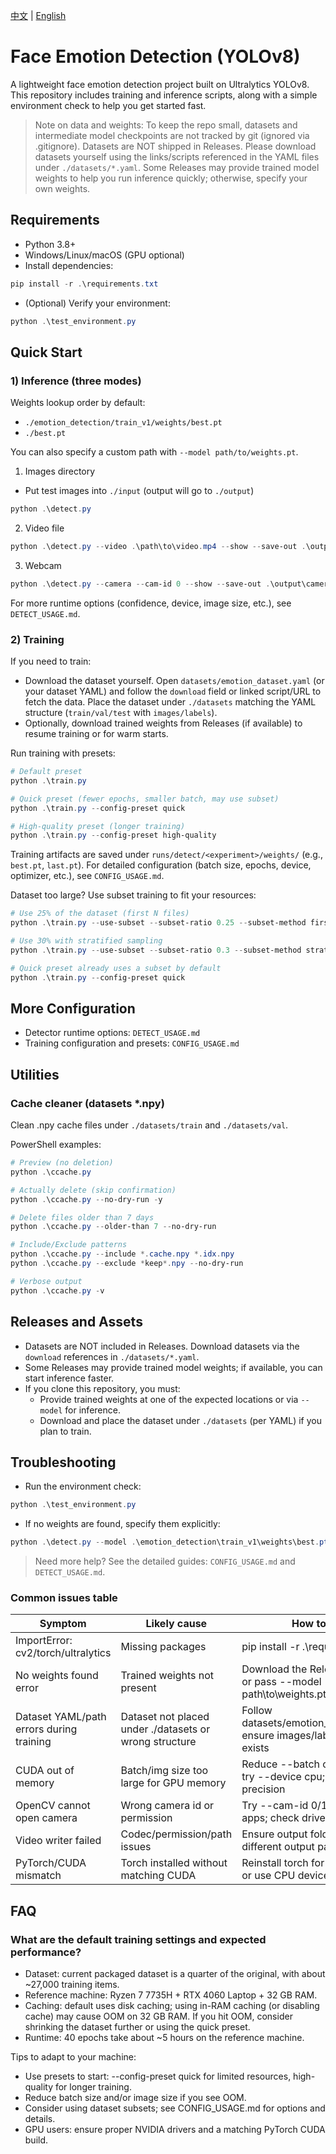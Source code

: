 [中文](README.zh-CN.md) | [English](README.md)

# Face Emotion Detection (YOLOv8)

A lightweight face emotion detection project built on Ultralytics YOLOv8. This repository includes training and inference scripts, along with a simple environment check to help you get started fast.

> Note on data and weights: To keep the repo small, datasets and intermediate model checkpoints are not tracked by git (ignored via .gitignore). Datasets are NOT shipped in Releases. Please download datasets yourself using the links/scripts referenced in the YAML files under `./datasets/*.yaml`. Some Releases may provide trained model weights to help you run inference quickly; otherwise, specify your own weights.

## Requirements

- Python 3.8+
- Windows/Linux/macOS (GPU optional)
- Install dependencies:

```powershell
pip install -r .\requirements.txt
```

- (Optional) Verify your environment:

```powershell
python .\test_environment.py
```

## Quick Start

### 1) Inference (three modes)

Weights lookup order by default:
- `./emotion_detection/train_v1/weights/best.pt`
- `./best.pt`

You can also specify a custom path with `--model path/to/weights.pt`.

1) Images directory
- Put test images into `./input` (output will go to `./output`)
```powershell
python .\detect.py
```

2) Video file
```powershell
python .\detect.py --video .\path\to\video.mp4 --show --save-out .\output\detected_video.mp4
```

3) Webcam
```powershell
python .\detect.py --camera --cam-id 0 --show --save-out .\output\camera_out.mp4
```

For more runtime options (confidence, device, image size, etc.), see `DETECT_USAGE.md`.

### 2) Training

If you need to train:
- Download the dataset yourself. Open `datasets/emotion_dataset.yaml` (or your dataset YAML) and follow the `download` field or linked script/URL to fetch the data. Place the dataset under `./datasets` matching the YAML structure (`train/val/test` with `images/labels`).
- Optionally, download trained weights from Releases (if available) to resume training or for warm starts.

Run training with presets:
```powershell
# Default preset
python .\train.py

# Quick preset (fewer epochs, smaller batch, may use subset)
python .\train.py --config-preset quick

# High-quality preset (longer training)
python .\train.py --config-preset high-quality
```

Training artifacts are saved under `runs/detect/<experiment>/weights/` (e.g., `best.pt`, `last.pt`). For detailed configuration (batch size, epochs, device, optimizer, etc.), see `CONFIG_USAGE.md`.

Dataset too large? Use subset training to fit your resources:
```powershell
# Use 25% of the dataset (first N files)
python .\train.py --use-subset --subset-ratio 0.25 --subset-method first

# Use 30% with stratified sampling
python .\train.py --use-subset --subset-ratio 0.3 --subset-method stratified

# Quick preset already uses a subset by default
python .\train.py --config-preset quick
```

## More Configuration

- Detector runtime options: `DETECT_USAGE.md`
- Training configuration and presets: `CONFIG_USAGE.md`

## Utilities

### Cache cleaner (datasets *.npy)

Clean .npy cache files under `./datasets/train` and `./datasets/val`.

PowerShell examples:

```powershell
# Preview (no deletion)
python .\ccache.py

# Actually delete (skip confirmation)
python .\ccache.py --no-dry-run -y

# Delete files older than 7 days
python .\ccache.py --older-than 7 --no-dry-run

# Include/Exclude patterns
python .\ccache.py --include *.cache.npy *.idx.npy
python .\ccache.py --exclude *keep*.npy --no-dry-run

# Verbose output
python .\ccache.py -v
```

## Releases and Assets

- Datasets are NOT included in Releases. Download datasets via the `download` references in `./datasets/*.yaml`.
- Some Releases may provide trained model weights; if available, you can start inference faster.
- If you clone this repository, you must:
  - Provide trained weights at one of the expected locations or via `--model` for inference.
  - Download and place the dataset under `./datasets` (per YAML) if you plan to train.

## Troubleshooting

- Run the environment check:
```powershell
python .\test_environment.py
```
- If no weights are found, specify them explicitly:
```powershell
python .\detect.py --model .\emotion_detection\train_v1\weights\best.pt
```

> Need more help? See the detailed guides: `CONFIG_USAGE.md` and `DETECT_USAGE.md`.

### Common issues table

| Symptom | Likely cause | How to fix |
| --- | --- | --- |
| ImportError: cv2/torch/ultralytics | Missing packages | pip install -r .\requirements.txt |
| No weights found error | Trained weights not present | Download the Release bundle or pass --model path\to\weights.pt |
| Dataset YAML/path errors during training | Dataset not placed under ./datasets or wrong structure | Follow datasets/emotion_dataset.yaml; ensure images/labels split exists |
| CUDA out of memory | Batch/img size too large for GPU memory | Reduce --batch or --imgsz; try --device cpu; consider half precision |
| OpenCV cannot open camera | Wrong camera id or permission | Try --cam-id 0/1; close other apps; check drivers |
| Video writer failed | Codec/permission/path issues | Ensure output folder exists; try different output path/filename |
| PyTorch/CUDA mismatch | Torch installed without matching CUDA | Reinstall torch for your CUDA, or use CPU device |

## FAQ

### What are the default training settings and expected performance?

- Dataset: current packaged dataset is a quarter of the original, with about ~27,000 training items.
- Reference machine: Ryzen 7 7735H + RTX 4060 Laptop + 32 GB RAM.
- Caching: default uses disk caching; using in-RAM caching (or disabling cache) may cause OOM on 32 GB RAM. If you hit OOM, consider shrinking the dataset further or using the quick preset.
- Runtime: 40 epochs take about ~5 hours on the reference machine.

Tips to adapt to your machine:
- Use presets to start: --config-preset quick for limited resources, high-quality for longer training.
- Reduce batch size and/or image size if you see OOM.
- Consider using dataset subsets; see CONFIG_USAGE.md for options and details.
- GPU users: ensure proper NVIDIA drivers and a matching PyTorch CUDA build.

